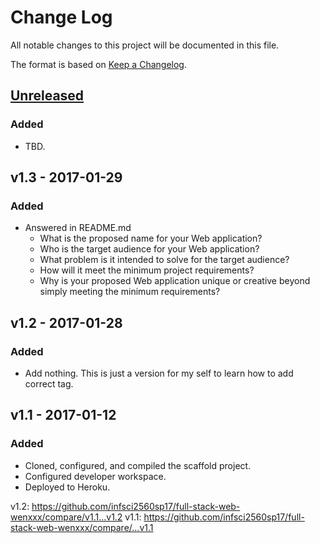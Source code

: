 # Change Log
All notable changes to this project will be documented in this file.

The format is based on [Keep a Changelog](http://keepachangelog.com/).

## [Unreleased]
### Added
- TBD.

## v1.3 - 2017-01-29
### Added
- Answered in README.md
    - What is the proposed name for your Web application?
    - Who is the target audience for your Web application?
    - What problem is it intended to solve for the target audience?
    - How will it meet the minimum project requirements?
    - Why is your proposed Web application unique or creative beyond simply meeting the minimum requirements?
    
## v1.2 - 2017-01-28
### Added
- Add nothing. This is just a version for my self to learn how to add correct tag.
    
## v1.1 - 2017-01-12
### Added
- Cloned, configured, and compiled the scaffold project.
- Configured developer workspace.
- Deployed to Heroku.

[Unreleased]: https://github.com/infsci2560sp17/full-stack-web-wenxxx/compare/v1.2...HEAD
v1.2: https://github.com/infsci2560sp17/full-stack-web-wenxxx/compare/v1.1...v1.2
v1.1: https://github.com/infsci2560sp17/full-stack-web-wenxxx/compare/...v1.1
